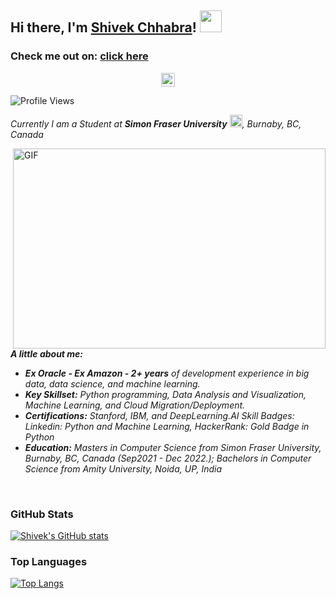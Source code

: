 ## Hi there, I'm [Shivek Chhabra](https://www.shivekchhabra.com/)! <img src="https://raw.githubusercontent.com/TheDudeThatCode/TheDudeThatCode/master/Assets/Hi.gif" width=35 height=35> 

<h3>Check me out on: <a href="https://www.shivekchhabra.com/"</a> click here</h3>

<p align="center">
      <a href="https://in.linkedin.com/in/shivek-chhabra-204a25110">
        <img align="center" alt="Mandar's LinkedIn profile" width="22px" src="https://cdn.jsdelivr.net/npm/simple-icons@v3/icons/linkedin.svg"/>
      </a>
 	</p>

![Profile Views](https://komarev.com/ghpvc/?username=shivekchhabra&style=flat-square)


<p>
  <em>
    Currently I am a Student at <b>Simon Fraser University</b> <img src="https://raw.githubusercontent.com/TheDudeThatCode/TheDudeThatCode/master/Assets/Medal.gif" width=20 height=20>, Burnaby, BC, Canada
  </em>
 </p>

<img align="right" alt="GIF" src="https://github.com/abhisheknaiidu/abhisheknaiidu/blob/master/code.gif?raw=true" width="500" height="320" />

<em>
  
**A little about me:**

* __Ex Oracle - Ex Amazon - 2+ years__ of development experience in big data, data science, and machine learning. 
* __Key Skillset:__ Python programming, Data Analysis and Visualization, Machine Learning, and Cloud Migration/Deployment.
* __Certifications:__ Stanford, IBM, and DeepLearning.AI Skill Badges: Linkedin: Python and Machine Learning, HackerRank: Gold Badge in Python
* __Education:__ Masters in Computer Science from Simon Fraser University, Burnaby, BC, Canada (Sep2021 - Dec 2022.); Bachelors in Computer Science from                    Amity University, Noida, UP, India
<br/> 
</em>

### GitHub Stats

[![Shivek's GitHub stats](https://github-readme-stats.vercel.app/api?username=shivekchhabra)](https://github.com/shivekchhabra/github-readme-stats)

 
### Top Languages

[![Top Langs](https://github-readme-stats.vercel.app/api/top-langs/?username=shivekchhabra)](https://github.com/shivekchhabra/github-readme-stats)
